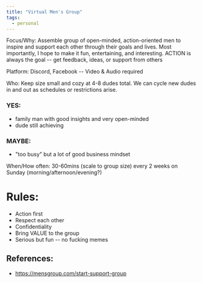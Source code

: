 ```yaml
---
title: "Virtual Men's Group"
tags:
  - personal
---
```


Focus/Why: Assemble group of open-minded, action-oriented men to inspire and support each other through their goals and lives. Most importantly, I hope to make it fun, entertaining, and interesting.
ACTION is always the goal -- get feedback, ideas, or support from others

Platform: Discord, Facebook -- Video & Audio required

Who: Keep size small and cozy at 4-8 dudes total. We can cycle new dudes in and out as schedules or restrictions arise.

### YES:
- family man with good insights and very open-minded
- dude still achieving

### MAYBE:

- "too busy" but a lot of good business mindset

When/How often: 30-60mins (scale to group size) every 2 weeks on Sunday (morning/afternoon/evening?)

# Rules:

- Action first
- Respect each other
- Confidentiality
- Bring VALUE to the group
- Serious but fun -- no fucking memes

## References:

- https://mensgroup.com/start-support-group
